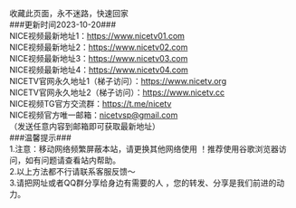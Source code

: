 收藏此页面，永不迷路，快速回家<br>
###更新时间2023-10-20###<br>
NICE视频最新地址1：https://www.nicetv01.com<br>
NICE视频最新地址2：https://www.nicetv02.com<br>
NICE视频最新地址3：https://www.nicetv03.com<br>
NICE视频最新地址4：https://www.nicetv04.com<br>
NICETV官网永久地址1（梯子访问）：https://www.nicetv.org<br>
NICETV官网永久地址2（梯子访问）：https://www.nicetv.cc<br>
NICE视频TG官方交流群：https://t.me/nicetv<br>
NICE视频官方唯一邮箱：nicetvsp@gmail.com<br>
（发送任意内容到邮箱即可获取最新地址）<br>
###温馨提示###<br>
1.注意：移动网络频繁屏蔽本站，请更换其他网络使用 ！推荐使用谷歌浏览器访问，如有问题请查看站内帮助。<br>
2.以上方法都不行请联系客服反馈～<br>
3.请把网址或者QQ群分享给身边有需要的人 ，您的转发、分享是我们前进的动力。
